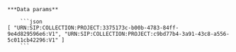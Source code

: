     ***Data params**

        ```json
    [ "URN:SIP:COLLECTION:PROJECT:3375173c-b00b-4783-84ff-9e4d829596e6:V1", "URN:SIP:COLLECTION:PROJECT:c9bd77b4-3a91-43c8-a556-5c011cb42296:V1" ]
        ```
